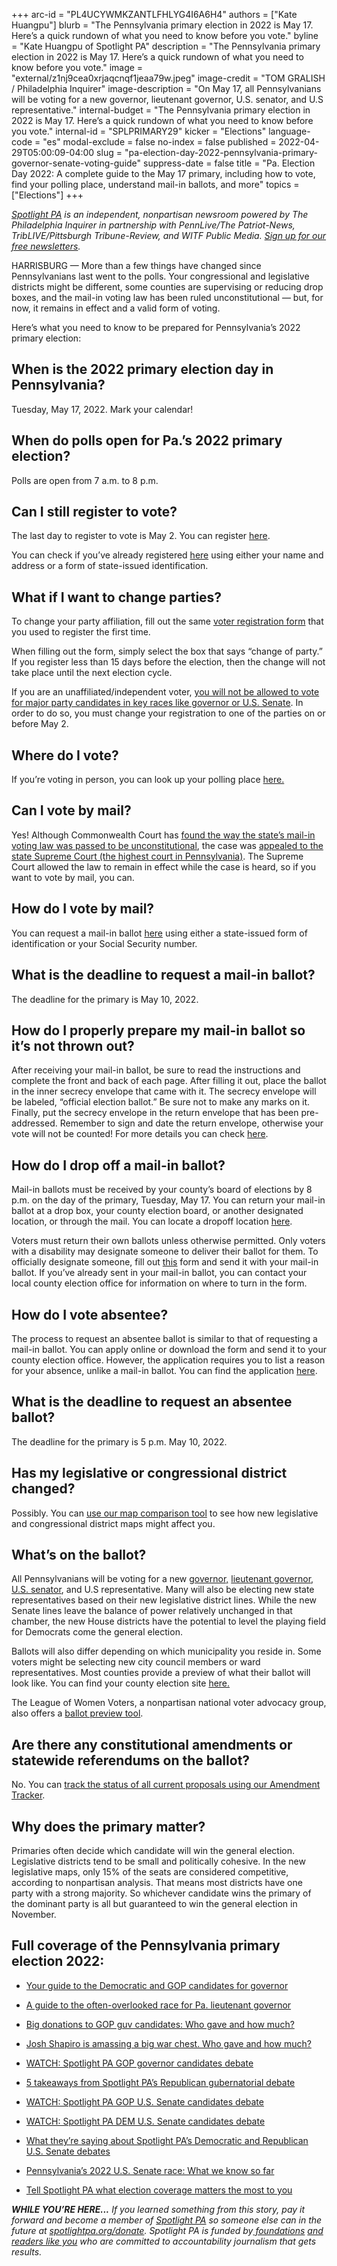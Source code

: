 +++
arc-id = "PL4UCYWMKZANTLFHLYG4I6A6H4"
authors = ["Kate Huangpu"]
blurb = "The Pennsylvania primary election in 2022 is May 17. Here’s a quick rundown of what you need to know before you vote."
byline = "Kate Huangpu of Spotlight PA"
description = "The Pennsylvania primary election in 2022 is May 17. Here’s a quick rundown of what you need to know before you vote."
image = "external/z1nj9cea0xrjaqcnqf1jeaa79w.jpeg"
image-credit = "TOM GRALISH / Philadelphia Inquirer"
image-description = "On May 17, all Pennsylvanians will be voting for a new governor, lieutenant governor, U.S. senator, and U.S representative."
internal-budget = "The Pennsylvania primary election in 2022 is May 17. Here’s a quick rundown of what you need to know before you vote."
internal-id = "SPLPRIMARY29"
kicker = "Elections"
language-code = "es"
modal-exclude = false
no-index = false
published = 2022-04-29T05:00:09-04:00
slug = "pa-election-day-2022-pennsylvania-primary-governor-senate-voting-guide"
suppress-date = false
title = "Pa. Election Day 2022: A complete guide to the May 17 primary, including how to vote, find your polling place, understand mail-in ballots, and more"
topics = ["Elections"]
+++

<a href="https://www.spotlightpa.org/"><i>Spotlight PA</i></a><i> is an independent, nonpartisan newsroom powered by The Philadelphia Inquirer in partnership with PennLive/The Patriot-News, TribLIVE/Pittsburgh Tribune-Review, and WITF Public Media. </i><a href="https://www.spotlightpa.org/newsletters"><i>Sign up for our free newsletters</i></a><i>.</i>

HARRISBURG — More than a few things have changed since Pennsylvanians last went to the polls. Your congressional and legislative districts might be different, some counties are supervising or reducing drop boxes, and the mail-in voting law has been ruled unconstitutional — but, for now, it remains in effect and a valid form of voting.

Here’s what you need to know to be prepared for Pennsylvania’s 2022 primary election:

## <b>When is the 2022 primary election day in Pennsylvania?</b>

Tuesday, May 17, 2022. Mark your calendar!

## <b>When do polls open for Pa.’s 2022 primary election?</b>

Polls are open from 7 a.m. to 8 p.m.

<script src="https://www.spotlightpa.org/embed.js" async></script><div data-spl-embed-version="1" data-spl-src="https://www.spotlightpa.org/embeds/newsletter/"></div>

## <b>Can I still register to vote?</b>

The last day to register to vote is May 2. You can register <a href="https://www.pavoterservices.pa.gov/pages/VoterRegistrationApplication.aspx">here</a>.

You can check if you’ve already registered <a href="https://www.pavoterservices.pa.gov/pages/voterregistrationstatus.aspx">here</a> using either your name and address or a form of state-issued identification.

## <b>What if I want to change parties?</b>

To change your party affiliation, fill out the same <a href="https://www.pavoterservices.pa.gov/pages/VoterRegistrationApplication.aspx">voter registration form</a> that you used to register the first time.

When filling out the form, simply select the box that says “change of party.” If you register less than 15 days before the election, then the change will not take place until the next election cycle.

If you are an unaffiliated/independent voter, <a href="https://www.spotlightpa.org/news/2022/04/pa-election-day-2022-primary-closed-independent-voters/">you will not be allowed to vote for major party candidates in key races like governor or U.S. Senate</a>. In order to do so, you must change your registration to one of the parties on or before May 2.

## <b>Where do I vote?</b>

If you’re voting in person, you can look up your polling place <a href="https://www.pavoterservices.pa.gov/pages/pollingplaceinfo.aspx">here.</a>

## <b>Can I vote by mail?</b>

Yes! Although Commonwealth Court has <a href="https://www.spotlightpa.org/news/2022/01/pa-mail-voting-court-ruling-unconstitutional-whats-next/">found the way the state’s mail-in voting law was passed to be unconstitutional</a>, the case was <a href="https://www.spotlightpa.org/news/2022/03/pennsylvania-mail-voting-supreme-court-hearing/">appealed to the state Supreme Court (the highest court in Pennsylvania)</a>. The Supreme Court allowed the law to remain in effect while the case is heard, so if you want to vote by mail, you can.

## <b>How do I vote by mail?</b>

You can request a mail-in ballot <a href="https://www.pavoterservices.pa.gov/OnlineAbsenteeApplication/#/OnlineAbsenteeBegin">here</a> using either a state-issued form of identification or your Social Security number.

## <b>What is the deadline to request a mail-in ballot?</b>

The deadline for the primary is May 10, 2022.

## <b>How do I properly prepare my mail-in ballot so it’s not thrown out?</b>

After receiving your mail-in ballot, be sure to read the instructions and complete the front and back of each page. After filling it out, place the ballot in the inner secrecy envelope that came with it. The secrecy envelope will be labeled, “official election ballot.” Be sure not to make any marks on it. Finally, put the secrecy envelope in the return envelope that has been pre-addressed. Remember to sign and date the return envelope, otherwise your vote will not be counted! For more details you can check <a href="https://www.vote.pa.gov/Voting-in-PA/Pages/Mail-and-Absentee-Ballot.aspx">here</a>.

## <b>How do I drop off a mail-in ballot?</b>

Mail-in ballots must be received by your county’s board of elections by 8 p.m. on the day of the primary, Tuesday, May 17. You can return your mail-in ballot at a drop box, your county election board, or another designated location, or through the mail. You can locate a dropoff location <a href="https://www.vote.pa.gov/Voting-in-PA/Pages/Return-Ballot.aspx">here</a>.

Voters must return their own ballots unless otherwise permitted. Only voters with a disability may designate someone to deliver their ballot for them. To officially designate someone, fill out <a href="https://www.vote.pa.gov/Resources/Documents/Authorize-Designated-Agent-for-Mail-in-or-Absentee-Ballot.pdf">this</a> form and send it with your mail-in ballot. If you’ve already sent in your mail-in ballot, you can contact your local county election office for information on where to turn in the form.

<script src="https://www.spotlightpa.org/embed.js" async></script><div data-spl-embed-version="1" data-spl-src="https://www.spotlightpa.org/embeds/donate/"></div>

## <b>How do I vote absentee?</b>

The process to request an absentee ballot is similar to that of requesting a mail-in ballot. You can apply online or download the form and send it to your county election office. However, the application requires you to list a reason for your absence, unlike a mail-in ballot. You can find the application <a href="https://www.pavoterservices.pa.gov/OnlineAbsenteeApplication/#/OnlineAbsenteeBegin">here</a>.

## <b>What is the deadline to request an absentee ballot?</b>

The deadline for the primary is 5 p.m. May 10, 2022.

## <b>Has my legislative or congressional district changed?</b>

Possibly. You can <a href="https://www.spotlightpa.org/news/2021/12/pennsylvania-redistricting-house-senate-districts-lookup-tool/">use our map comparison tool</a> to see how new legislative and congressional district maps might affect you.

## <b>What’s on the ballot?</b>

All Pennsylvanians will be voting for a new <a href="https://www.spotlightpa.org/news/2022/04/pa-primary-governor-election-2022-candidates-guide/">governor,</a> <a href="https://www.spotlightpa.org/news/2022/04/pennsylvania-lieutenant-governor-2022-election-guide/">lieutenant governor</a>, <a href="https://www.spotlightpa.org/news/2021/07/pa-2022-senate-race-candidates/">U.S. senator</a>, and U.S representative. Many will also be electing new state representatives based on their new legislative district lines. While the new Senate lines leave the balance of power relatively unchanged in that chamber, the new House districts have the potential to level the playing field for Democrats come the general election.

Ballots will also differ depending on which municipality you reside in. Some voters might be selecting new city council members or ward representatives. Most counties provide a preview of what their ballot will look like. You can find your county election site <a href="https://www.vote.pa.gov/Resources/Pages/Contact-Your-Election-Officials.aspx">here.</a>

The League of Women Voters, a nonpartisan national voter advocacy group, also offers a <a href="https://www.vote411.org/ballot">ballot preview tool</a>.

## <b>Are there any constitutional amendments or statewide referendums on the ballot?</b>

No. You can <a href="https://www.spotlightpa.org/news/2022/01/pennsylvania-constitution-amendments-tracker-complete-guide/">track the status of all current proposals using our Amendment Tracker</a>.

## <b>Why does the primary matter?</b>

Primaries often decide which candidate will win the general election. Legislative districts tend to be small and politically cohesive. In the new legislative maps, only 15% of the seats are considered competitive, according to nonpartisan analysis. That means most districts have one party with a strong majority. So whichever candidate wins the primary of the dominant party is all but guaranteed to win the general election in November.

## <b>Full coverage of the Pennsylvania primary election 2022:</b>

- <a href="https://www.spotlightpa.org/news/2022/04/pa-primary-governor-election-2022-candidates-guide/">Your guide to the Democratic and GOP candidates for governor</a><br />

- <a href="https://www.spotlightpa.org/news/2022/04/pennsylvania-lieutenant-governor-2022-election-guide/">A guide to the often-overlooked race for Pa. lieutenant governor</a><br />

- <a href="https://www.spotlightpa.org/news/2022/04/pa-primary-governor-election-2022-candidates-fundraising-donations/">Big donations to GOP guv candidates: Who gave and how much?</a>

- <a href="https://www.spotlightpa.org/news/2022/04/pa-election-day-2022-primary-josh-shapiro-fundraising/">Josh Shapiro is amassing a big war chest. Who gave and how much?</a>

- <a href="https://www.spotlightpa.org/news/2022/04/pa-primary-election-2022-gop-governor-debate-watch/">WATCH: Spotlight PA GOP governor candidates debate</a>

- <a href="https://www.spotlightpa.org/news/2022/04/pennsylvania-primary-election-2022-republican-governor-debate-takeaways/">5 takeaways from Spotlight PA’s Republican gubernatorial debate</a>

- <a href="https://www.spotlightpa.org/news/2022/04/pa-primary-election-2022-republican-senate-debate-watch/">WATCH: Spotlight PA GOP U.S. Senate candidates debate</a>

- <a href="https://www.spotlightpa.org/news/2022/04/pa-primary-election-2022-democrat-senate-debate-watch/">WATCH: Spotlight PA DEM U.S. Senate candidates debate</a>

- <a href="https://www.spotlightpa.org/news/2022/04/pa-election-day-2022-primary-us-senate-debate-coverage/">What they’re saying about Spotlight PA’s Democratic and Republican U.S. Senate debates</a>

- <a href="https://www.spotlightpa.org/news/2021/07/pa-2022-senate-race-candidates/">Pennsylvania’s 2022 U.S. Senate race: What we know so far</a>

- <a href="https://www.spotlightpa.org/news/2022/02/pennsylvania-election-2022-questions-answers/">Tell Spotlight PA what election coverage matters the most to you</a>

<i><b>WHILE YOU’RE HERE...</b></i><i> If you learned something from this story, pay it forward and become a member of </i><a href="https://www.spotlightpa.org/"><i>Spotlight PA</i></a><i> so someone else can in the future at </i><a href="http://spotlightpa.org/donate"><i>spotlightpa.org/donate</i></a><i>. Spotlight PA is funded by</i><a href="https://www.spotlightpa.org/support"><i> foundations</i></a><i> </i><a href="https://www.spotlightpa.org/support"><i>and readers like you</i></a><i> who are committed to accountability journalism that gets results.</i>
